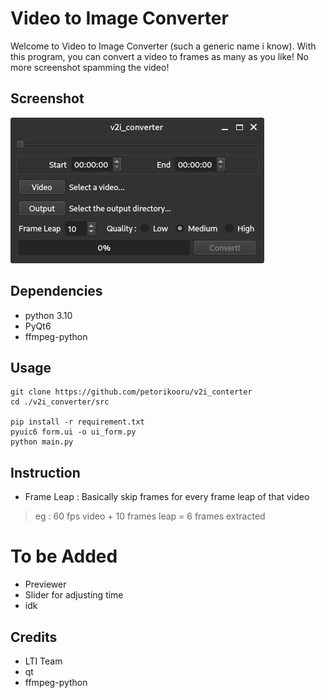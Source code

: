 # Video to Image Converter
Welcome to Video to Image Converter (such a generic name i know). With this program, you can convert a video to frames as many as you like!
No more screenshot spamming the video!

## Screenshot
![image](image/screenshot.png)

## Dependencies
- python 3.10
- PyQt6
- ffmpeg-python

## Usage
```
git clone https://github.com/petorikooru/v2i_conterter
cd ./v2i_converter/src

pip install -r requirement.txt
pyuic6 form.ui -o ui_form.py
python main.py
```

## Instruction
- Frame Leap : 
Basically skip frames for every frame leap of that video
> eg : 60 fps video + 10 frames leap = 6 frames extracted

# To be Added
- Previewer
- Slider for adjusting time
- idk

## Credits
- LTI Team
- qt
- ffmpeg-python
